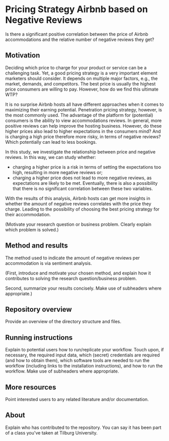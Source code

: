 # Pricing Strategy Airbnb based on Negative Reviews

Is there a significant positive correlation between the price of Airbnb accommodations and the relative number of negative reviews they get? 

## Motivation

Deciding which price to charge for your product or service can be a challenging task. Yet, a good pricing strategy is a very important element marketers should consider. It depends on multiple major factors, e.g., the market, demands, and competitors. The best price is usually the highest price consumers are willing to pay. However, how do we find this ultimate WTP? 

It is no surprise Airbnb hosts all have different approaches when it comes to maximizing their earning potential. Penetration pricing strategy, however, is the most commonly used. The advantage of the platform for (potential) consumers is the ability to view accommodations reviews. In general, more positive reviews can help improve the hosting business. However, do these higher prices also lead to higher expectations in the consumers mind? And is charging a high price therefore more risky, in terms of negative reviews? Which potentially can lead to less bookings.

In this study, we investigate the relationship between price and negative reviews. In this way, we can study whether:
- charging a higher price is a risk in terms of setting the expectations too high, resulting in more negative reviews or;
- charging a higher price does not lead to more negative reviews, as expectations are likely to be met. 
Eventually, there is also a possibility that there is no significant correlation between these two variables. 

With the results of this analysis, Airbnb hosts can get more insights in whether the amount of negative reviews correlates with the price they charge. Leading to the possibility of choosing the best pricing strategy for their accommodation. 

(Motivate your research question or business problem. Clearly explain which problem is solved.)



## Method and results

The method used to indicate the amount of negative reviews per accommodation is via sentiment analysis. 

(First, introduce and motivate your chosen method, and explain how it contributes to solving the research question/business problem.

Second, summarize your results concisely. Make use of subheaders where appropriate.)

## Repository overview

Provide an overview of the directory structure and files.

## Running instructions

Explain to potential users how to run/replicate your workflow. Touch upon, if necessary, the required input data, which (secret) credentials are required (and how to obtain them), which software tools are needed to run the workflow (including links to the installation instructions), and how to run the workflow. Make use of subheaders where appropriate.

## More resources

Point interested users to any related literature and/or documentation.

## About

Explain who has contributed to the repository. You can say it has been part of a class you've taken at Tilburg University.   

